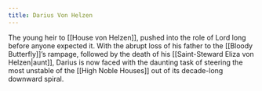 ```yaml
---
title: Darius Von Helzen
---
```


The young heir to [[House von Helzen]], pushed into the role of Lord long before anyone expected it. With the abrupt loss of his father to the [[Bloody Butterfly]]’s rampage, followed by the death of his [[Saint-Steward Eliza von Helzen|aunt]], Darius is now faced with the daunting task of steering the most unstable of the [[High Noble Houses]] out of its decade-long downward spiral.